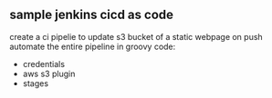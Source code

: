 ## sample jenkins cicd as code
create a ci pipelie to update s3 bucket of a static webpage on push
automate the entire pipeline in groovy code:
- credentials
- aws s3 plugin
- stages
